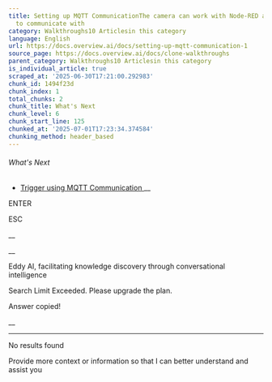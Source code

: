 ```yaml
---
title: Setting up MQTT CommunicationThe camera can work with Node-RED and MQTT requests
  to communicate with
category: Walkthroughs10 Articlesin this category
language: English
url: https://docs.overview.ai/docs/setting-up-mqtt-communication-1
source_page: https://docs.overview.ai/docs/clone-walkthroughs
parent_category: Walkthroughs10 Articlesin this category
is_individual_article: true
scraped_at: '2025-06-30T17:21:00.292983'
chunk_id: 1494f23d
chunk_index: 1
total_chunks: 2
chunk_title: What's Next
chunk_level: 6
chunk_start_line: 125
chunked_at: '2025-07-01T17:23:34.374584'
chunking_method: header_based
---
```


###### What's Next

  * [ Trigger using MQTT Communication ](/docs/trigger-using-mqtt-communication-1) __



ENTER

ESC

 __

__

Eddy AI, facilitating knowledge discovery through conversational intelligence

Search Limit Exceeded. Please upgrade the plan.

Answer copied\!

__

__ __

No results found

Provide more context or information so that I can better understand and assist you

